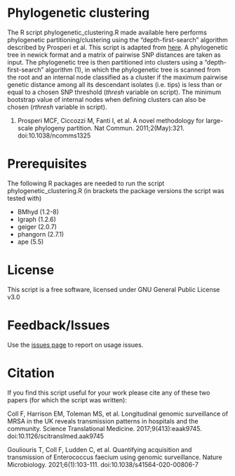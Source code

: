 # Phylogenetic clustering

The R script phylogenetic_clustering.R made available here performs phylogenetic partitioning/clustering using the “depth-first-search” algorithm described by Prosperi et al. This script is adapted from [here](https://www.r-bloggers.com/2012/11/finding-meaningful-clusters-in-phylogenetic-trees-or-other-hierarchical-clusterings/). A phylogenetic tree in newick format and a matrix of pairwise SNP distances are taken as input. The phylogenetic tree is then partitioned into clusters using a “depth-first-search” algorithm (1), in which the phylogenetic tree is scanned from the root and an internal node classified as a cluster if the maximum pairwise genetic distance among all its descendant isolates (i.e. tips) is less than or equal to a chosen SNP threshold (_thresh_ variable on script). The minimum bootstrap value of internal nodes when defining clusters can also be chosen (_rthresh_ variable in script).

1. Prosperi MCF, Ciccozzi M, Fanti I, et al. A novel methodology for large-scale phylogeny partition. Nat Commun. 2011;2(May):321. doi:10.1038/ncomms1325

# Prerequisites

The following R packages are needed to run the script phylogenetic_clustering.R (in brackets the package versions the script was tested with)

* BMhyd (1.2-8)
* Igraph (1.2.6)
* geiger (2.0.7)
* phangorn (2.7.1)
* ape (5.5)

# License
This script is a free software, licensed under GNU General Public License v3.0

# Feedback/Issues
Use the [issues page](https://github.com/francesccoll/phylogenetic_clustering/issues) to report on usage issues.

# Citation
If you find this script useful for your work please cite any of these two papers (for which the script was written):

Coll F, Harrison EM, Toleman MS, et al. Longitudinal genomic surveillance of MRSA in the UK reveals transmission patterns in hospitals and the community. Science Translational Medicine. 2017;9(413):eaak9745. doi:10.1126/scitranslmed.aak9745

Gouliouris T, Coll F, Ludden C, et al. Quantifying acquisition and transmission of Enterococcus faecium using genomic surveillance. Nature Microbiology. 2021;6(1):103-111. doi:10.1038/s41564-020-00806-7
